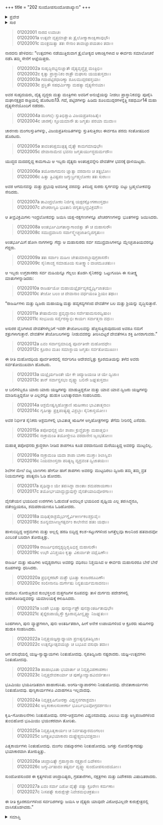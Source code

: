 +++
title = "202 ಸುಂದೋಪಸುಂದೋಪಾಖ್ಯಾನಃ"
+++

<details><summary>ಪ್ರವೇಶ</summary>


।।   ಓಂ ಓಂ ನಮೋ ನಾರಾಯಣಾಯ।।   ಶ್ರೀ ವೇದವ್ಯಾಸಾಯ ನಮಃ ।।

ಶ್ರೀ ಕೃಷ್ಣದ್ವೈಪಾಯನ ವೇದವ್ಯಾಸ ವಿರಚಿತ  

**ಶ್ರೀ ಮಹಾಭಾರತ**

**ಆದಿ ಪರ್ವ**

**ಅರ್ಜುನವನವಾಸ ಪರ್ವ**

**ಅಧ್ಯಾಯ 202**

</details>


<details><summary>ಸಾರ</summary>

ಸುಂದೋಪಸುಂದರು ತ್ರೈಲೋಕಗಳನ್ನೂ ಗೆದ್ದು, ತಪಸ್ಸು-ಅಗ್ನಿಕಾರ್ಯಗಳನ್ನು ನಿಲ್ಲಿಸಿದ್ದುದು (1-27).

</details>



> 01202001 ನಾರದ ಉವಾಚ।  
01202001a ಉತ್ಸವೇ ವೃತ್ತಮಾತ್ರೇ ತು ತ್ರೈಲೋಕ್ಯಾಕಾಂಕ್ಷಿಣಾವುಭೌ।  
01202001c ಮಂತ್ರಯಿತ್ವಾ ತತಃ ಸೇನಾಂ ತಾವಾಜ್ಞಾಪಯತಾಂ ತದಾ।।

ನಾರದನು ಹೇಳಿದನು: “ಉತ್ಸವಗಳು ನಡೆಯುತ್ತಿರುವಾಗ ತ್ರೈಲೋಕ್ಯದ ಆಕಾಂಕ್ಷಿಗಳಾದ ಆ ಈರ್ವರು ಸಮಾಲೋಚನೆ ನಡೆಸಿ ತಮ್ಮ ಸೇನೆಗೆ ಆಜ್ಞೆಯಿತ್ತರು.

> 01202002a ಸುಹೃದ್ಭಿರಭ್ಯನುಜ್ಞಾತೌ ದೈತ್ಯವೃದ್ಧೈಶ್ಚ ಮಂತ್ರಿಭಿಃ।  
01202002c ಕೃತ್ವಾ ಪ್ರಾಸ್ಥಾನಿಕಂ ರಾತ್ರೌ ಮಘಾಸು ಯಯತುಸ್ತದಾ।।   
01202003a ಗದಾಪಟ್ಟಿಶಧಾರಿಣ್ಯಾ ಶೂಲಮುದ್ಗರಹಸ್ತಯಾ।  
01202003c ಪ್ರಸ್ಥಿತೌ ಸಹಧರ್ಮಿಣ್ಯಾ ಮಹತ್ಯಾ ದೈತ್ಯಸೇನಯಾ।

ಅವರ ಸುಹೃದಯರು, ದೈತ್ಯ ವೃದ್ಧರು ಮತ್ತು ಮಂತ್ರಿಗಳು ಅವರಿಗೆ ಅನುಜ್ಞೆಯನ್ನು ನೀಡಲು ಪ್ರಾಸ್ಥಾನಿಕವನ್ನು ಪೂರೈಸಿ ಮಘಾನಕ್ಷತ್ರದ ರಾತ್ರಿಯಲ್ಲಿ ಹೊರಟರು13. ಗದೆ, ಪಟ್ಟಿಶಗಳನ್ನು ಹಿಡಿದು ಶೂಲಮುದ್ಗರಗಳನ್ನೆತ್ತಿ ಸಹಧರ್ಮಿ14 ಮಹಾ ದೈತ್ಯಸೇನೆಯೊಂದಿಗೆ ನಡೆದರು.

> 01202004a ಮಂಗಲೈಃ ಸ್ತುತಿಭಿಶ್ಚಾಪಿ ವಿಜಯಪ್ರತಿಸಂಹಿತೈಃ।  
01202004c ಚಾರಣೈಃ ಸ್ತೂಯಮಾನೌ ತು ಜಗ್ಮತುಃ ಪರಯಾ ಮುದಾ।।

ಚಾರಣರು ಮಂಗಲಸ್ತುತಿಗಳನ್ನು, ವಿಜಯಪ್ರತಿಸಂಹಿತಗಳನ್ನು ಸ್ತುತಿಸುತ್ತಿರಲು ಈರ್ವರೂ ಪರಮ ಸಂತೋಷದಿಂದ ಹೊರಟರು.

> 01202005a ತಾವಂತರಿಕ್ಷಮುತ್ಪತ್ಯ ದೈತ್ಯೌ ಕಾಮಗಮಾವುಭೌ।  
01202005c ದೇವಾನಾಮೇವ ಭವನಂ ಜಗ್ಮತುರ್ಯುದ್ಧದುರ್ಮದೌ।।

ಯುದ್ಧದ ಮದದಲ್ಲಿದ್ದ ಕಾಮಗಾಮಿ ಆ ಇಬ್ಬರು ದೈತ್ಯರು ಅಂತರಿಕ್ಷವನ್ನೇರಿ ದೇವತೆಗಳ ಭವನಕ್ಕೆ ಧಾಳಿಯಿಟ್ಟರು.

> 01202006a ತಯೋರಾಗಮನಂ ಜ್ಞಾತ್ವಾ ವರದಾನಂ ಚ ತತ್ಪ್ರಭೋಃ।  
01202006c ಹಿತ್ವಾ ತ್ರಿವಿಷ್ಟಪಂ ಜಗ್ಮುರ್ಬ್ರಹ್ಮಲೋಕಂ ತತಃ ಸುರಾಃ।।

ಅವರ ಆಗಮನವನ್ನು ಮತ್ತು ಪ್ರಭುವು ಅವರಿಗಿತ್ತ ವರವನ್ನು ತಿಳಿದಿದ್ದ ಸುರರು ಸ್ವರ್ಗವನ್ನು ಬಿಟ್ಟು ಬ್ರಹ್ಮಲೋಕವನ್ನು ಸೇರಿದರು.

> 01202007a ತಾವಿಂದ್ರಲೋಕಂ ನಿರ್ಜಿತ್ಯ ಯಕ್ಷರಕ್ಷೋಗಣಾಂಸ್ತಥಾ।   
01202007c ಖೇಚರಾಣ್ಯಪಿ ಭೂತಾನಿ ಜಿಗ್ಯತುಸ್ತೀವ್ರವಿಕ್ರಮೌ।।

ಆ ತೀವ್ರವಿಕ್ರಮಿಗಳು ಇಂದ್ರಲೋಕವನ್ನು ಜಯಿಸಿ ಯಕ್ಷ-ರಕ್ಷಗಣಗಳನ್ನೂ ಖೇಚರಗಣಗಳನ್ನು ಭೂತಗಳನ್ನು ಜಯಿಸಿದರು.

> 01202008a ಅಂತರ್ಭೂಮಿಗತಾನ್ನಾಗಾಂಜಿತ್ವಾ ತೌ ಚ ಮಹಾಸುರೌ।  
01202008c ಸಮುದ್ರವಾಸಿನಃ ಸರ್ವಾನ್ಮ್ಲೇಚ್ಛಜಾತೀನ್ವಿಜಿಗ್ಯತುಃ।।

ಅಂತರ್ಭೂಮಿಗೆ ಹೋಗಿ ನಾಗಗಳನ್ನು ಗೆದ್ದು ಆ ಮಹಾಸುರರು ಸರ್ವ ಸಮುದ್ರವಾಸಿಗಳನ್ನೂ ಮ್ಲೇಚ್ಛಜಾತಿಯವರನ್ನೂ ಗೆದ್ದರು.

> 01202009a ತತಃ ಸರ್ವಾಂ ಮಹೀಂ ಜೇತುಮಾರಬ್ಧಾವುಗ್ರಶಾಸನೌ।  
01202009c ಸೈನಿಕಾಂಶ್ಚ ಸಮಾಹೂಯ ಸುತೀಕ್ಷ್ಣಾಂ ವಾಚಮೂಚತುಃ।।

ಆ ಇಬ್ಬರು ಉಗ್ರಶಾಸಕರು ಸರ್ವ ಮಹಿಯನ್ನೂ ಗೆಲ್ಲಲು ತೊಡಗಿ ಸೈನಿಕರನ್ನು ಒಟ್ಟುಗೂಡಿಸಿ ಈ ಸುತೀಕ್ಷ್ಣ ಮಾತುಗಳನ್ನಾಡಿದರು:

> 01202010a ರಾಜರ್ಷಯೋ ಮಹಾಯಜ್ಞೈರ್ಹವ್ಯಕವ್ಯೈರ್ದ್ವಿಜಾತಯಃ।   
01202010c ತೇಜೋ ಬಲಂ ಚ ದೇವಾನಾಂ ವರ್ಧಯಂತಿ ಶ್ರಿಯಂ ತಥಾ।।

“ರಾಜರ್ಷಿಗಳು ಮತ್ತು ದ್ವಿಜರು ಮಹಾಯಜ್ಞ ಮತ್ತು ಹವ್ಯಕವ್ಯಗಳಿಂದ ದೇವತೆಗಳ ಬಲ ಮತ್ತು ಶ್ರಿಯನ್ನು ವೃದ್ಧಿಸುತ್ತಾರೆ.

> 01202011a ತೇಷಾಮೇವಂ ಪ್ರವೃದ್ಧಾನಾಂ ಸರ್ವೇಷಾಮಸುರದ್ವಿಷಾಂ।  
01202011c ಸಂಭೂಯ ಸರ್ವೈರಸ್ಮಾಭಿಃ ಕಾರ್ಯಃ ಸರ್ವಾತ್ಮನಾ ವಧಃ।।

ಅಸುರರ ವೈರಿಗಳಾದ ದೇವತೆಗಳೆಲ್ಲರಿಗೆ ಇವರೇ ತೇಜೋಬಲವನ್ನು ಹೆಚ್ಚಿಸುತ್ತಿರುವುದರಿಂದ ಅವರೂ ನಮಗೆ ಶತ್ರುಗಳಾಗುತ್ತಾರೆ. ದೇವತೆಗಳ ತೇಜೋಬಲಗಳನ್ನು ನೀಡುವವರನ್ನು ತೀರಿಸಿಬಿಟ್ಟರೆ ದೇವತೆಗಳೂ ಶಕ್ತಿ ಹೀನರಾಗುವರು.”

> 01202012a ಏವಂ ಸರ್ವಾನ್ಸಮಾದಿಶ್ಯ ಪೂರ್ವತೀರೇ ಮಹೋದಧೇಃ।  
01202012c ಕ್ರೂರಾಂ ಮತಿಂ ಸಮಾಸ್ಥಾಯ ಜಗ್ಮತುಃ ಸರ್ವತೋಮುಖಂ।।

ಈ ರೀತಿ ಮಹೋದಧಿಯ ಪೂರ್ವತೀರದಲ್ಲಿ ಸರ್ವರಿಗೂ ಆದೇಶವನ್ನಿತ್ತು ಕ್ರೂರಮತಿಯನ್ನು ತಳೆದ ಅವರು ಸರ್ವತೋಮುಖವಾಗಿ ಹೊರಟರು.

> 01202013a ಯಜ್ಞೈರ್ಯಜಂತೇ ಯೇ ಕೇ ಚಿದ್ಯಾಜಯಂತಿ ಚ ಯೇ ದ್ವಿಜಾಃ।  
01202013c ತಾನ್ ಸರ್ವಾನ್ಪ್ರಸಭಂ ದೃಷ್ಟ್ವಾ ಬಲಿನೌ ಜಘ್ನತುಸ್ತದಾ।

ಆ ಬಲಿಗಳಿಬ್ಬರೂ ಯಾರು ಯಾರು ಯಜ್ಞಗಳನ್ನು ಮಾಡುತ್ತಿದ್ದರೋ ಮತ್ತು ಯಾವ ಯಾವ ದ್ವಿಜರು ಯಜ್ಞಗಳನ್ನು ಮಾಡಿಸುತ್ತಿದ್ದರೋ ಆ ಎಲ್ಲರನ್ನೂ ಹುಡುಕಿ ಬಲಾತ್ಕಾರವಾಗಿ ಸಂಹರಿಸಿದರು.

> 01202014a ಆಶ್ರಮೇಷ್ವಗ್ನಿಹೋತ್ರಾಣಿ ಋಷೀಣಾಂ ಭಾವಿತಾತ್ಮನಾಂ।  
01202014c ಗೃಹೀತ್ವಾ ಪ್ರಕ್ಷಿಪಂತ್ಯಪ್ಸು ವಿಶ್ರಬ್ಧಾಃ ಸೈನಿಕಾಸ್ತಯೋಃ।।

ಅವರ ನಿರ್ಭೀತ ಸೈನಿಕರು ಆಶ್ರಮಗಳಲ್ಲಿ ಭಾವಿತಾತ್ಮ ಋಷಿಗಳ ಅಗ್ನಿಹೋತ್ರಗಳನ್ನು ತೆಗೆದು ನೀರಿನಲ್ಲಿ ಎಸೆದರು.

> 01202015a ತಪೋಧನೈಶ್ಚ ಯೇ ಶಾಪಾಃ ಕ್ರುದ್ಧೈರುಕ್ತಾ ಮಹಾತ್ಮಭಿಃ।   
01202015c ನಾಕ್ರಾಮಂತಿ ತಯೋಸ್ತೇಽಪಿ ವರದಾನೇನ ಜೃಂಭತೋಃ।।

ಮಹಾತ್ಮ ತಪೋಧನರು ಕ್ರುದ್ಧರಾಗಿ ನೀಡಿದ ಶಾಪಗಳೂ ಕೂಡ ವರದಾನದಿಂದ ಮೆರೆಯುತ್ತಿದ್ದ ಅವರನ್ನು ಮುಟ್ಟಲಿಲ್ಲ.

> 01202016a ನಾಕ್ರಾಮಂತಿ ಯದಾ ಶಾಪಾ ಬಾಣಾ ಮುಕ್ತಾಃ ಶಿಲಾಸ್ವಿವ।  
01202016c ನಿಯಮಾಂಸ್ತದಾ ಪರಿತ್ಯಜ್ಯ ವ್ಯದ್ರವಂತ ದ್ವಿಜಾತಯಃ।।

ಶಿಲೆಗಳ ಮೇಲೆ ಬಿಟ್ಟ ಬಾಣಗಳು ಹೇಗೋ ಹಾಗೆ ಶಾಪಗಳು ಅವರನ್ನು ಮುಟ್ಟದಿರಲು ದ್ವಿಜರು ತಮ್ಮ ತಮ್ಮ ವ್ರತ ನಿಯಮಗಳನ್ನು ಪರಿತ್ಯಜಿಸಿ ಓಡಿ ಹೋದರು.

> 01202017a ಪೃಥಿವ್ಯಾಂ ಯೇ ತಪಃಸಿದ್ಧಾ ದಾಂತಾಃ ಶಮಪರಾಯಣಾಃ।  
01202017c ತಯೋರ್ಭಯಾದ್ದುದ್ರುವುಸ್ತೇ ವೈನತೇಯಾದಿವೋರಗಾಃ।।

ವೈನತೇಯನ ಭಯದಿಂದ ಉರಗಗಳು ಓಡುವಂತೆ ಅವರಿಬ್ಬರ ಭಯದಿಂದ ಪೃಥ್ವಿಯ ಎಲ್ಲ ತಪಃಸಿದ್ಧರೂ, ಜಿತೇಂದ್ರಿಯರೂ, ಶಮಪರಾಯಣರೂ ಓಡಿಹೋದರು.

> 01202018a ಮಥಿತೈರಾಶ್ರಮೈರ್ಭಗ್ನೈರ್ವಿಕೀರ್ಣಕಲಶಸ್ರುವೈಃ।   
01202018c ಶೂನ್ಯಮಾಸೀಜ್ಜಗತ್ಸರ್ವಂ ಕಾಲೇನೇವ ಹತಂ ಯಥಾ।।

ಹಾಳುಬಿದ್ದಿದ್ದ ಆಶ್ರಮಗಳು ಮತ್ತು ಅಲ್ಲಲ್ಲಿ ಹರಡಿ ಬಿದ್ದಿದ್ದ ಕಲಶ-ಸಟ್ಟುಗಗಳಿಂದ ಜಗತ್ತೆಲ್ಲವೂ ಕಾಲನಿಂದ ಹತವಾದವೋ ಎಂಬಂತೆ ಬರಿದಾಗಿ ತೋರುತ್ತಿತ್ತು.

> 01202019a ರಾಜರ್ಷಿಭಿರದೃಶ್ಯದ್ಭಿರೃಷಿಭಿಶ್ಚ ಮಹಾಸುರೌ।  
01202019c ಉಭೌ ವಿನಿಶ್ಚಯಂ ಕೃತ್ವಾ ವಿಕುರ್ವಾತೇ ವಧೈಷಿಣೌ।।

ರಾಜರ್ಷಿ ಮತ್ತು ಋಷಿಗಳು ಅದೃಶ್ಯರಾಗಲು ಅವರನ್ನು ವಧಿಸಲು ನಿಶ್ಚಯಿಸಿದ ಆ ಈರ್ವರು ಮಹಾಸುರರೂ ಬೇರೆ ಬೇರೆ ರೂಪಗಳನ್ನು ಧರಿಸಿದರು.

> 01202020a ಪ್ರಭಿನ್ನಕರಟೌ ಮತ್ತೌ ಭೂತ್ವಾ ಕುಂಜರರೂಪಿಣೌ।  
01202020c ಸಂಲೀನಾನಪಿ ದುರ್ಗೇಷು ನಿನ್ಯತುರ್ಯಮಸಾದನಂ।।

ಮದಜಲ ಸೋರುತ್ತಿರುವ ಕುಂಭಸ್ಥಲದ ಮತ್ತಗಜಗಳ ರೂಪವನ್ನು ತಾಳಿ ದುರ್ಗಮ ಪದೇಶಗಳಲ್ಲಿ ಅಡಗಿಕೊಂಡಿದ್ದವರನ್ನು ಯಮಾಲಯಕ್ಕೆ ಕಳುಹಿಸಿದರು.

> 01202021a ಸಿಂಹೌ ಭೂತ್ವಾ ಪುನರ್ವ್ಯಾಘ್ರೌ ಪುನಶ್ಚಾಂತರ್ಹಿತಾವುಭೌ।  
01202021c ತೈಸ್ತೈರುಪಾಯೈಸ್ತೌ ಕ್ರೂರಾವೃಷೀನ್ದೃಷ್ಟ್ವಾ ನಿಜಘ್ನತುಃ।।

ಸಿಂಹಗಳಾಗಿ, ಪುನಃ ವ್ಯಾಘ್ರಗಳಾಗಿ, ಪುನಃ ಅಂತರ್ಹಿತರಾಗಿ, ಹೀಗೆ ಅನೇಕ ಉಪಾಯಗಳಿಂದ ಆ ಕ್ರೂರರು ಋಷಿಗಳನ್ನು ಹುಡುಕಿ ಸಂಹರಿಸಿದರು.

> 01202022a ನಿವೃತ್ತಯಜ್ಞಸ್ವಾಧ್ಯಾಯಾ ಪ್ರಣಷ್ಟನೃಪತಿದ್ವಿಜಾ।   
01202022c ಉತ್ಸನ್ನೋತ್ಸವಯಜ್ಞಾ ಚ ಬಭೂವ ವಸುಧಾ ತದಾ।।

ಆಗ ವಸುಧೆಯಲ್ಲಿ ಯಜ್ಞ-ಸ್ವಾಧ್ಯಾಯಗಳು ನಿಂತುಹೋದವು. ನೃಪತಿದ್ವಿಜರು ನಷ್ಟರಾದರು. ಯಜ್ಞ-ಉತ್ಸವಗಳು ನಿಂತುಹೋದವು.

> 01202023a ಹಾಹಾಭೂತಾ ಭಯಾರ್ತಾ ಚ ನಿವೃತ್ತವಿಪಣಾಪಣಾ।  
01202023c ನಿವೃತ್ತದೇವಕಾರ್ಯಾ ಚ ಪುಣ್ಯೋದ್ವಾಹವಿವರ್ಜಿತಾ।।

ಭೂಮಿಯು ಭಯಪೀಡಿತವಾಗಿ ಹಾಹಾಕರಿಸಿತು. ಅಂಗಡಿ-ವ್ಯಾಪಾರಗಳು ನಿಂತುಹೋದವು. ದೇವತಾಕಾರ್ಯಗಳು ನಿಂತುಹೋದವು. ಪುಣ್ಯಕಾರ್ಯಗಳೂ ವಿವಾಹಗಳೂ ಇಲ್ಲವಾದವು.

> 01202024a ನಿವೃತ್ತಕೃಷಿಗೋರಕ್ಷಾ ವಿಧ್ವಸ್ತನಗರಾಶ್ರಮಾ।  
01202024c ಅಸ್ಥಿಕಂಕಾಲಸಂಕೀರ್ಣಾ ಭೂರ್ಬಭೂವೋಗ್ರದರ್ಶನಾ।।

ಕೃಷಿ-ಗೋಪಾಲನೆಗಳು ನಿಂತುಹೋದವು. ನಗರ-ಆಶ್ರಮಗಳು ವಿಧ್ವಂಸವಾದವು. ಎಲುಬು ಮತ್ತು ಅಸ್ತಿಪಂಜರಗಳಿಂದ ತುಂಬಿಹೋದ ಭೂಮಿಯು ಭಯಂಕರವಾಗಿ ತೋರಿತು.

> 01202025a ನಿವೃತ್ತಪಿತೃಕಾರ್ಯಂ ಚ ನಿರ್ವಷಟ್ಕಾರಮಂಗಲಂ।  
01202025c ಜಗತ್ಪ್ರತಿಭಯಾಕಾರಂ ದುಷ್ಪ್ರೇಕ್ಷ್ಯಮಭವತ್ತದಾ।।

ಪಿತೃಕಾರ್ಯಗಳು ನಿಂತುಹೋದವು. ಮಂಗಲ ವಷಟ್ಕಾರಗಳು ನಿಂತುಹೋದವು. ಜಗತ್ತು ನೋಡಲಿಕ್ಕಾಗದಷ್ಟು ಭಯಾಕಾರವಾಗಿ ತೋರುತ್ತಿತ್ತು.

> 01202026a ಚಂದ್ರಾದಿತ್ಯೌ ಗ್ರಹಾಸ್ತಾರಾ ನಕ್ಷತ್ರಾಣಿ ದಿವೌಕಸಃ।  
01202026c ಜಗ್ಮುರ್ವಿಷಾದಂ ತತ್ಕರ್ಮ ದೃಷ್ಟ್ವಾ ಸುಂದೋಪಸುಂದಯೋಃ।।

ಸುಂದೋಪಸುಂದರ ಈ ಕೃತ್ಯಗಳಿಂದ ಚಂದ್ರಾದಿತ್ಯರು, ಗ್ರಹತಾರೆಗಳು, ನಕ್ಷತ್ರಗಳು ಮತ್ತು ದಿವೌಕಸರು ವಿಷಾದಿತರಾದರು.

> 01202027a ಏವಂ ಸರ್ವಾ ದಿಶೋ ದೈತ್ಯೌ ಜಿತ್ವಾ ಕ್ರೂರೇಣ ಕರ್ಮಣಾ।  
01202027c ನಿಃಸಪತ್ನೌ ಕುರುಕ್ಷೇತ್ರೇ ನಿವೇಶಮಭಿಚಕ್ರತುಃ।।

ಈ ರೀತಿ ಕ್ರೂರಕರ್ಮಗಳಿಂದ ಸರ್ವದಿಶಗಳನ್ನು ಜಯಿಸಿ ಆ ದೈತ್ಯರು ಯಾವುದೇ ವಿರೋಧವಿಲ್ಲದೇ ಕುರುಕ್ಷೇತ್ರದಲ್ಲಿ ವಾಸಿಸತೊಡಗಿದರು.”

<details><summary>ಸಮಾಪ್ತಿ</summary>


ಇತಿ ಶ್ರೀಮಹಾಭಾರತೇ ಆದಿಪರ್ವಣಿ ಅರ್ಜುನವನವಾಸಪರ್ವಣಿ ಸುಂದೋಪಸುಂದೋಪಾಖ್ಯಾನೇ ದ್ವ್ಯಧಿಕದ್ವಿಶತತಮೋಽಧ್ಯಾಯಃ।।  
ಇದು ಶ್ರೀಮಹಾಭಾರತದ ಆದಿಪರ್ವದಲ್ಲಿ ಅರ್ಜುನವನವಾಸಪರ್ವದಲ್ಲಿ ಸುಂದೋಪಸುಂದೋಪಾಖ್ಯಾನದಲ್ಲಿ ಇನ್ನೂರ ಎರಡನೆಯ ಅಧ್ಯಾಯವು.



</details>


